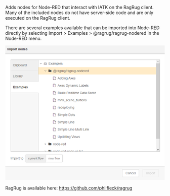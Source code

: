 Adds nodes for Node-RED that interact with IATK on the RagRug client. Many of the included nodes do not have server-side code and are only executed on the RagRug client.

There are several examples available that can be imported into Node-RED directly by selecting Import > Examples > @ragrug/ragrug-nodered in the Node-RED menu.

![](https://raw.githubusercontent.com/philfleck/ragrug-nodered/main/importExample.png)

RagRug is available here: https://github.com/philfleck/ragrug